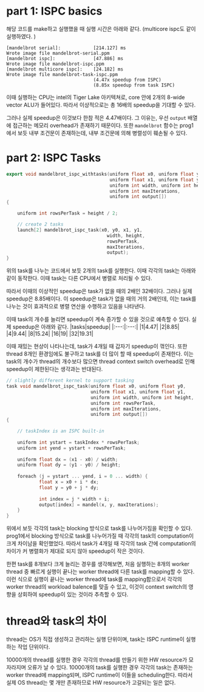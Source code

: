 # part 1: ISPC basics
해당 코드를 make하고 실행했을 때 실행 시간은 아래와 같다. (multicore ispc도 같이 실행하였다. )
```
[mandelbrot serial]:            [214.127] ms
Wrote image file mandelbrot-serial.ppm
[mandelbrot ispc]:              [47.886] ms
Wrote image file mandelbrot-ispc.ppm
[mandelbrot multicore ispc]:    [24.182] ms
Wrote image file mandelbrot-task-ispc.ppm
                                (4.47x speedup from ISPC)
                                (8.85x speedup from task ISPC)
```
이때 실행하는 CPU는 intel의 Tiger Lake 아키텍쳐로, core 안에 2개의 8-wide vector ALU가 들어있다. 따라서 이상적으로는 총 16배의 speedup을 기대할 수 있다. 

그러나 실제 speedup은 이것보다 한참 적은 4.47배이다. 그 이유는, 우선 `output` 배열에 접근하는 메모리 overhead가 존재하기 때문이다. 또한 `mandelbrot` 함수는 prog1에서 보듯 내부 조건문이 존재하는데, 내부 조건문에 의해 병렬성이 훼손될 수 있다. 

# part 2: ISPC Tasks
```cpp
export void mandelbrot_ispc_withtasks(uniform float x0, uniform float y0,
                                      uniform float x1, uniform float y1,
                                      uniform int width, uniform int height,
                                      uniform int maxIterations,
                                      uniform int output[])
{

    uniform int rowsPerTask = height / 2;

    // create 2 tasks
    launch[2] mandelbrot_ispc_task(x0, y0, x1, y1,
                                     width, height,
                                     rowsPerTask,
                                     maxIterations,
                                     output); 
}
```
위의 task를 나누는 코드에서 보듯 2개의 task를 실행한다. 이때 각각의 task는 아래와 같이 동작한다. 이때 task는 다른 CPU에서 병렬로 처리될 수 있다. 

따라서 이때의 이상적인 speedup은 task가 없을 때의 2배인 32배이다. 그러나 실제 speedup은 8.85배이다. 이 speedup은 task가 없을 때의 거의 2배인데, 이는 task를 나누는 것이 효과적으로 병렬 연산을 수행하고 있음을 나타낸다. 

이때 task의 개수를 늘리면 speedup이 계속 증가할 수 있을 것으로 예측할 수 있다. 실제 speedup은 아래와 같다. 
|tasks|speedup|
|:---:|:---:|
|1|4.47|
|2|8.85|
|4|9.44|
|8|15.24|
|16|19|
|32|19.31|

이때 재밌는 현상이 나타나는데, task가 4개일 때 갑자기 speedup이 꺾인다. 또한 thread 8개인 환경임에도 불구하고 task를 더 많이 할 때 speedup이 존재한다. 이는 task의 개수가 thread의 개수보다 많으면 thread context switch overhead로 인해 speedup이 제한된다는 생각과는 반대된다. 

```cpp
// slightly different kernel to support tasking
task void mandelbrot_ispc_task(uniform float x0, uniform float y0, 
                               uniform float x1, uniform float y1,
                               uniform int width, uniform int height,
                               uniform int rowsPerTask,
                               uniform int maxIterations,
                               uniform int output[])
{

    // taskIndex is an ISPC built-in
    
    uniform int ystart = taskIndex * rowsPerTask;
    uniform int yend = ystart + rowsPerTask;
    
    uniform float dx = (x1 - x0) / width;
    uniform float dy = (y1 - y0) / height;
    
    foreach (j = ystart ... yend, i = 0 ... width) {
            float x = x0 + i * dx;
            float y = y0 + j * dy;
            
            int index = j * width + i;
            output[index] = mandel(x, y, maxIterations);
    }
}
```
위에서 보듯 각각의 task는 blocking 방식으로 task를 나누어가짐을 확인할 수 있다. prog1에서 blocking 방식으로 task를 나누어가질 때 각각의 task의 computation이 크게 차이남을 확인했었다. 따라서 task가 4개일 때 각각의 task 간에 computation의 차이가 커 병렬화가 제대로 되지 않아 speedup이 작은 것이다. 

한편 task를 8개보다 크게 늘리는 경우를 생각해보면, 처음 실행하는 8개의 worker thread 중 빠르게 실행이 끝나는 worker thread에 다른 task를 mapping할 수 있다. 이런 식으로 실행이 끝나는 worker thread에 task를 mapping함으로서 각각의 worker thread의 workload balence를 맞출 수 있고, 이것이 context switch의 영향을 상회하여 speedup이 있는 것이라 추측할 수 있다. 

# thread와 task의 차이
thread는 OS가 직접 생성하고 관리하는 실행 단위이며, task는 ISPC runtime이 실행하는 작업 단위이다. 

10000개의 thread를 실행한 경우 각각의 thread를 만들기 위한 HW resource가 모자라지며 오류가 날 수 있다. 
10000개의 task를 실행한 경우 각각의 task는 존재하는 worker thread에 mapping되며, ISPC runtime이 이들을 scheduling한다. 따라서 실제 OS thread는 몇 개만 존재하므로 HW resource가 고갈되는 일은 없다. 